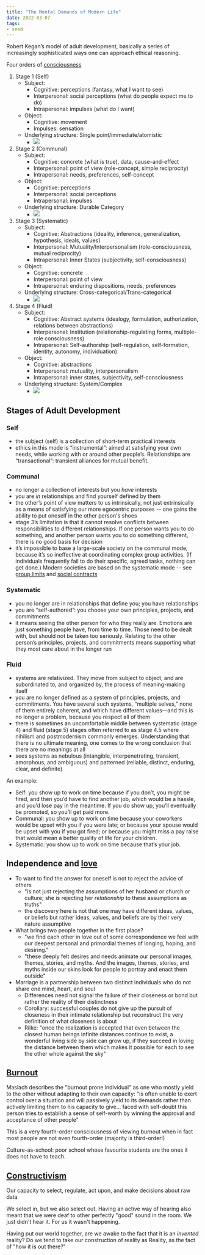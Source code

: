 ```yaml
---
title: "The Mental Demands of Modern Life"
date: 2022-03-07
tags:
- seed
---
```


Robert Kegan’s model of adult development, basically a series of increasingly sophisticated ways one can approach ethical reasoning.

Four orders of [consciousness](thoughts/consciousness.md)
1. Stage 1 (Self)
	- Subject:
		- Cognitive: perceptions (fantasy, what I want to see)
		- Interpersonal: social perceptions (what do people expect me to do)
		- Intrapersonal: impulses (what do I want)
	- Object:
		- Cognitive: movement
		- Impulses: sensation
	- Underlying structure: Single point/immediate/atomistic
		- ![](thoughts/images/Kegan%20Stage%201.png)
1. Stage 2 (Communal)
	- Subject:
		- Cognitive: concrete (what is true), data, cause-and-effect
		- Interpersonal: point of view (role-concept, simple reciprocity)
		- Intrapersonal: needs, preferences, self-concept
	- Object:
		- Cognitive: perceptions
		- Interpersonal: social perceptions
		- Intrapersonal: impulses
	- Underlying structure: Durable Category
		- ![](thoughts/images/Kegan%20Stage%202.png)
1. Stage 3 (Systematic)
	- Subject:
		- Cognitive: Abstractions (ideality, inference, generalization, hypothesis, ideals, values)
		- Interpersonal: Mutuality/Interpersonalism (role-consciousness, mutual reciprocity)
		- Intrapersonal: Inner States (subjectivity, self-consciousness)
	- Object:
		- Cognitive: concrete
		- Interpersonal: point of view
		- Intrapersonal: enduring dispositions, needs, preferences
	- Underlying structure: Cross-categorical/Trans-categorical
		- ![](thoughts/images/Kegan%20Stage%203.png)
1. Stage 4 (Fluid)
	- Subject:
		- Cognitive: Abstract systems (idealogy, formulation, authorization, relations between abstractions)
		- Interpersonal: Institution (relationship-regulating forms, multiple-role consciousness)
		- Intrapersonal: Self-authorship (self-regulation, self-formation, identity, autonomy, individuation)
	- Object:
		- Cognitive: abstractions
		- Interpersonal: mutuality, interpersonalism
		- Intrapersonal: inner states, subjectivity, self-consciousness
	- Underlying structure: System/Complex
		- ![](thoughts/images/Kegan%20Stage%204.png)

## Stages of Adult Development
### Self
- the subject (self) is a collection of short-term practical interests
- ethics in this mode is “instrumental”: aimed at satisfying your own needs, while working with or around other people’s. Relationships are “transactional”: transient alliances for mutual benefit.
### Communal
- no longer a collection of interests but you *have* interests
- you are *in* relationships and find yourself defined by them
- the other’s point of view matters to us intrinsically, not just extrinsically as a means of satisfying our more egocentric purposes -- one gains the ability to put oneself in the other person's shoes
- stage 3’s limitation is that it cannot resolve conflicts between responsibilities to different relationships. If one person wants you to do something, and another person wants you to do something different, there is no good basis for decision
- it’s impossible to base a large-scale society on the communal mode, because it’s so ineffective at coordinating complex group activities. (If individuals frequently fail to do their specific, agreed tasks, nothing can get done.) Modern societies are based on the systematic mode -- see [group limits](thoughts/group%20limits.md) and [social contracts](thoughts/social%20contracts.md)
### Systematic
- you no longer are in relationships that define you; you have relationships
- you are “self-authored”: you choose your own principles, projects, and commitments
- it means seeing the other person for who they really are. Emotions are just something people have, from time to time. Those need to be dealt with, but should not be taken too seriously. Relating to the other person’s principles, projects, and commitments means supporting what they most care about in the longer run
### Fluid
- systems are relativized. They move from subject to object, and are subordinated to, and organized by, the process of meaning-making itself
- you are no longer defined as a system of principles, projects, and commitments. You have several such systems, “multiple selves,” none of them entirely coherent, and which have different values—and this is no longer a problem, because you respect all of them
- there is sometimes an uncomfortable middle between systematic (stage 4) and fluid (stage 5) stages often referred to as stage 4.5 where nihilism and postmodernism commonly emerges. Understanding that there is no ultimate meaning, one comes to the wrong conclusion that there are no meanings at all
- sees systems as nebulous (intangible, interpenetrating, transient, amorphous, and ambiguous) and patterned (reliable, distinct, enduring, clear, and definite)

An example:
- Self: you show up to work on time because if you don’t, you might be fired, and then you’d have to find another job, which would be a hassle, and you’d lose pay in the meantime. If you do show up, you’ll eventually be promoted, so you’ll get paid more.
- Communal: you show up to work on time because your coworkers would be upset with you if you were late; or because your spouse would be upset with you if you got fired; or because you might miss a pay raise that would mean a better quality of life for your children.
- Systematic: you show up to work on time because that’s your job.


## Independence and [love](thoughts/friendship.md)
- To want to find the answer for oneself is not to reject the advice of others
	- "is not just rejecting the assumptions of her husband or church or culture; she is rejecting her *relationship* to these assumptions as truths"
	- the discovery here is not that one may have different ideas, values, or beliefs but rather ideas, values, and beliefs are by their very nature assumptive
- What brings two people together in the first place?
	- "we find each other in love out of some correspondence we feel with our deepest personal and primordial themes of longing, hoping, and desiring."
	- "these deeply felt desires and needs animate our personal images, themes, stories, and myths. And the images, themes, stories, and myths inside our skins look for people to portray and enact them outside"
- Marriage is a partnership between two distinct individuals who do not share one mind, heart, and soul
	- Differences need not signal the failure of their closeness or bond but rather the reality of their distinctness
	- Corollary: successful couples do not give up the pursuit of closeness in their intimate relationship but reconstruct the very definition of what closeness is about
	- Rilke: "once the realization is accepted that even between the closest human beings infinite distances continue to exist, a wonderful living side by side can grow up, if they succeed in loving the distance between them which makes it possible for each to see the other whole against the sky"

## [Burnout](thoughts/burnout.md)

Maslach describes the "burnout prone individual" as one who mostly yield to the other without adapting to their own capacity: "is often unable to exert control over a situation and will passively yield to its demands rather than actively limiting them to his capacity to give... faced with self-doubt this person tries to establish a sense of self-worth by winning the approval and acceptance of other people"

This is a very fourth-order consciousness of viewing burnout when in fact most people are not even fourth-order (majority is third-order!)

Culture-as-school: poor school whose favourite students are the ones it does not have to teach.

## [Constructivism](thoughts/constructionist.md)
Our capacity to select, regulate, act upon, and make decisions about raw data

We select in, but we also select out. Having an active way of hearing also meant that we were deaf to other perfectly "good" sound in the room. We just didn't hear it. For us it wasn't happening.

Having put our world together, are we awake to the fact that it is an *invented* reality? Do we tend to take our construction of reality as Reality, as the fact of "how it is out there?"